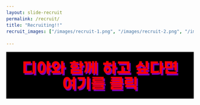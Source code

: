 ```yaml
---
layout: slide-recruit
permalink: /recruit/
title: "Recruiting!!"
recruit_images: ["/images/recruit-1.png", "/images/recruit-2.png", "/images/recruit-3.png", "/images/recruit-4.png"]

---
```


<a href="https://forms.gle/mzDhpgWbc5ms4Nsr7"><img src= "/images/banner.gif"></a>
